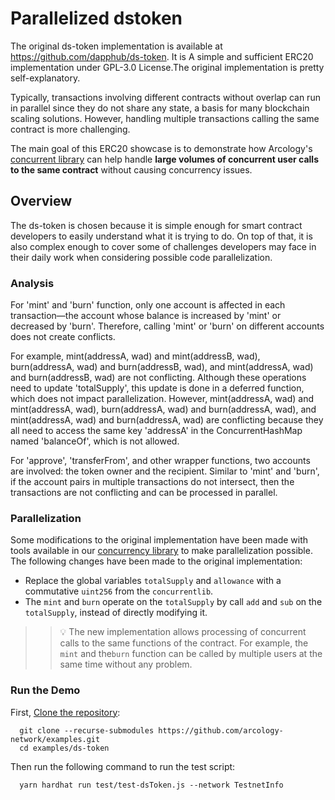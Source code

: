 # Parallelized dstoken

The original ds-token implementation is available at https://github.com/dapphub/ds-token. It is A simple and sufficient ERC20 implementation under GPL-3.0 License.The original implementation is pretty self-explanatory. 

Typically, transactions involving different contracts without overlap can run in parallel since they do not share any state, a basis for many blockchain scaling solutions. However, handling multiple transactions calling the same contract is more challenging. 

The main goal of this ERC20 showcase is to demonstrate how Arcology's [concurrent library](https://github.com/arcology-network/concurrentlib)
 can help handle **large volumes of concurrent user calls to the same contract** without causing concurrency issues.

## Overview

The ds-token is chosen because it is simple enough for smart contract developers to easily understand what it is trying to do. On top of that, it is also complex enough to cover some of challenges developers may face in their daily work when considering possible code parallelization.

### Analysis

For 'mint' and 'burn' function, only one account is affected in each transaction—the account whose balance is increased by 'mint' or decreased by 'burn'. Therefore, calling 'mint' or 'burn' on different accounts does not create conflicts. 

For example, mint(addressA, wad) and mint(addressB, wad), burn(addressA, wad) and burn(addressB, wad), and mint(addressA, wad) and burn(addressB, wad) are not conflicting. Although these operations need to update 'totalSupply', this update is done in a deferred function, which does not impact parallelization. However, mint(addressA, wad) and mint(addressA, wad), burn(addressA, wad) and burn(addressA, wad), and mint(addressA, wad) and burn(addressA, wad) are conflicting because they all need to access the same key 'addressA' in the ConcurrentHashMap named 'balanceOf', which is not allowed.

For 'approve', 'transferFrom', and other wrapper functions, two accounts are involved: the token owner and the recipient. Similar to 'mint' and 'burn', if the account pairs in multiple transactions do not intersect, then the transactions are not conflicting and can be processed in parallel.

### Parallelization

Some modifications to the original implementation have been made with tools available in our [concurrency library]() to make parallelization possible. The following changes have been made to the original implementation:

- Replace the global variables `totalSupply` and `allowance` with a commutative `uint256` from the `concurrentlib`.  
- The `mint` and `burn` operate on the `totalSupply` by call `add` and `sub` on the `totalSupply`, instead of directly modifying it.
  
>> :bulb: The new implementation allows processing of concurrent calls to the same functions of the contract. For example, the `mint` and the`burn` function can be called by multiple users at the same time without any problem.


### Run the Demo

First, [Clone the repository](./docs/prep.md):

  ```shell
    git clone --recurse-submodules https://github.com/arcology-network/examples.git
    cd examples/ds-token
  ```

Then run the following command to run the test script:

  ```shell
    yarn hardhat run test/test-dsToken.js --network TestnetInfo
  ```
